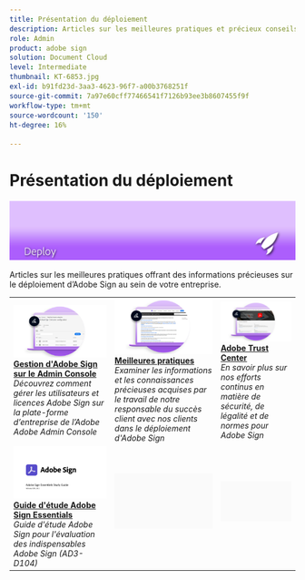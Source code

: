 ```yaml
---
title: Présentation du déploiement
description: Articles sur les meilleures pratiques et précieux conseils sur le déploiement d'Adobe Sign
role: Admin
product: adobe sign
solution: Document Cloud
level: Intermediate
thumbnail: KT-6853.jpg
exl-id: b91fd23d-3aa3-4623-96f7-a00b3768251f
source-git-commit: 7a97e60cff77466541f7126b93ee3b8607455f9f
workflow-type: tm+mt
source-wordcount: '150'
ht-degree: 16%

---
```


# Présentation du déploiement

![Signer le déploiement de l’image](assets/Hero-Deploy.png)

Articles sur les meilleures pratiques offrant des informations précieuses sur le déploiement d’Adobe Sign au sein de votre entreprise.

<table style="table-layout:fixed">
<tr>
  <td>
    <a href="https://helpx.adobe.com/fr/enterprise/using/adobe-sign-for-enterprise.html" target="_blank">
      <img alt="Admin Console" src="assets/Deploy_Admin.png" />
    </a>
    <div>
    <a href="https://helpx.adobe.com/enterprise/using/adobe-sign-for-enterprise.html" target="_blank"><strong>Gestion d'Adobe Sign sur le Admin Console</strong></a>
    </div>
    <em>Découvrez comment gérer les utilisateurs et licences Adobe Sign sur la plate-forme d’entreprise de l’Adobe Adobe Admin Console</em>
    <br>
  </td>
  <td>
    <a href="https://helpx.adobe.com/fr/sign/using/adobe-sign-training-best-practice.html" target="_blank">
      <img alt="Bonnes pratiques" src="assets/Deploy_BP.png" />
    </a>
    <div>
    <a href="https://helpx.adobe.com/sign/using/adobe-sign-training-best-practice.html" target="_blank"><strong>Meilleures pratiques</strong></a>
    </div>
    <em>Examiner les informations et les connaissances précieuses acquises par le travail de notre responsable du succès client avec nos clients dans le déploiement d'Adobe Sign</em>
    <br>
  </td>  
  <td>
    <a href="https://www.adobe.com/trust/document-cloud-security.html" target="_blank">
      <img alt="Adobe Trust Center" src="assets/Deploy_Trust.png" />
    </a>
    <div>
    <a href="https://www.adobe.com/trust/document-cloud-security.html" target="_blank"><strong>Adobe Trust Center</strong></a>
    </div>
    <em>En savoir plus sur nos efforts continus en matière de sécurité, de légalité et de normes pour Adobe Sign</em>
    <br>
  </td>
</tr>
<tr>
  <td>
    <a href="assets/SignStudyGuide.pdf">
      <img alt="Guide d'étude Adobe Sign Essentials" src="assets/SignStudyGuide.png" />
    </a>
    <div>
    <a href="assets/SignStudyGuide.pdf"><strong>Guide d'étude Adobe Sign Essentials</strong></a>
    </div>
    <em>Guide d'étude Adobe Sign pour l'évaluation des indispensables Adobe Sign (AD3-D104)</em>
    <br>
  </td>
  <td>
    <img alt="Espacement" src="assets/Grayspacer.png" />
    <div>
    <br>
  </td>
  <td>
    <img alt="Espacement" src="assets/Grayspacer.png" />
    <div>
    <br>
  </td>
</tr>
</table>
